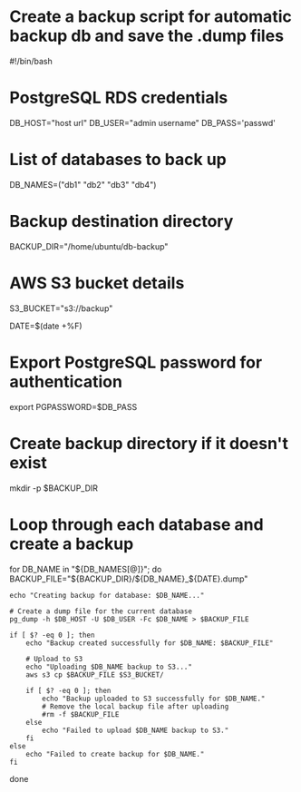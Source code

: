 # Create a backup script for automatic backup db and save the .dump files 

#!/bin/bash

# PostgreSQL RDS credentials
DB_HOST="host url"
DB_USER="admin username"
DB_PASS='passwd'

# List of databases to back up
DB_NAMES=("db1" "db2" "db3" "db4")

# Backup destination directory
BACKUP_DIR="/home/ubuntu/db-backup"

# AWS S3 bucket details
S3_BUCKET="s3://backup"

DATE=$(date +%F)

# Export PostgreSQL password for authentication
export PGPASSWORD=$DB_PASS

# Create backup directory if it doesn't exist
mkdir -p $BACKUP_DIR

# Loop through each database and create a backup
for DB_NAME in "${DB_NAMES[@]}"; do
    BACKUP_FILE="${BACKUP_DIR}/${DB_NAME}_${DATE}.dump"

    echo "Creating backup for database: $DB_NAME..."

    # Create a dump file for the current database
    pg_dump -h $DB_HOST -U $DB_USER -Fc $DB_NAME > $BACKUP_FILE

    if [ $? -eq 0 ]; then
        echo "Backup created successfully for $DB_NAME: $BACKUP_FILE"

        # Upload to S3
        echo "Uploading $DB_NAME backup to S3..."
        aws s3 cp $BACKUP_FILE $S3_BUCKET/

        if [ $? -eq 0 ]; then
            echo "Backup uploaded to S3 successfully for $DB_NAME."
            # Remove the local backup file after uploading
            #rm -f $BACKUP_FILE
        else
            echo "Failed to upload $DB_NAME backup to S3."
        fi
    else
        echo "Failed to create backup for $DB_NAME."
    fi
done
